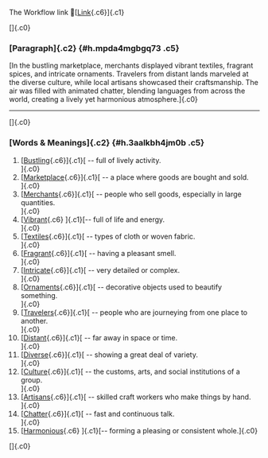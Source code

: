 The Workflow link
👏[[Link](https://www.google.com/url?q=http://www.google.com&sa=D&source=editors&ust=1760160291688619&usg=AOvVaw2gBxSR-QenUbBj37wEd2yg){.c6}]{.c1}

[]{.c0}

### [Paragraph]{.c2} {#h.mpda4mgbgq73 .c5}

[In the bustling marketplace, merchants displayed vibrant textiles,
fragrant spices, and intricate ornaments. Travelers from distant lands
marveled at the diverse culture, while local artisans showcased their
craftsmanship. The air was filled with animated chatter, blending
languages from across the world, creating a lively yet harmonious
atmosphere.]{.c0}

------------------------------------------------------------------------

[]{.c0}

### [Words & Meanings]{.c2} {#h.3aalkbh4jm0b .c5}

1.  [[Bustling](https://www.google.com/url?q=http://www.google.com&sa=D&source=editors&ust=1760160291690204&usg=AOvVaw0QyWyPW0AwDNFE6l6bZkqb){.c6}]{.c1}[ --
    full of lively activity.\
    ]{.c0}
2.  [[Marketplace](https://www.google.com/url?q=http://www.google.com&sa=D&source=editors&ust=1760160291690515&usg=AOvVaw1X1UIxzmYNvWMb0hdquNjn){.c6}]{.c1}[ --
    a place where goods are bought and sold.\
    ]{.c0}
3.  [[Merchants](https://www.google.com/url?q=http://www.google.com&sa=D&source=editors&ust=1760160291690789&usg=AOvVaw2pjp6ANQg6xDEPNAnpXXsn){.c6}]{.c1}[ --
    people who sell goods, especially in large quantities.\
    ]{.c0}
4.  [[Vibrant](https://www.google.com/url?q=http://www.google.com&sa=D&source=editors&ust=1760160291691095&usg=AOvVaw2ASH3I_vKo1G5IaKdamZ_R){.c6}
    ]{.c1}[-- full of life and energy.\
    ]{.c0}
5.  [[Textiles](https://www.google.com/url?q=http://www.google.com&sa=D&source=editors&ust=1760160291691347&usg=AOvVaw32Mc-Mj3CK8jjEE_TZmiM7){.c6}]{.c1}[ --
    types of cloth or woven fabric.\
    ]{.c0}
6.  [[Fragrant](https://www.google.com/url?q=http://www.google.com&sa=D&source=editors&ust=1760160291691672&usg=AOvVaw0QnBhyaX4fK7SdT1MTzo5-){.c6}]{.c1}[ --
    having a pleasant smell.\
    ]{.c0}
7.  [[Intricate](https://www.google.com/url?q=http://www.google.com&sa=D&source=editors&ust=1760160291691938&usg=AOvVaw1_L_ktZ4YwAuVHkpusyC-S){.c6}]{.c1}[ --
    very detailed or complex.\
    ]{.c0}
8.  [[Ornaments](https://www.google.com/url?q=http://www.google.com&sa=D&source=editors&ust=1760160291692206&usg=AOvVaw2haMdm_Nv-d33txTeqv1Ht){.c6}]{.c1}[ --
    decorative objects used to beautify something.\
    ]{.c0}
9.  [[Travelers](https://www.google.com/url?q=http://www.google.com&sa=D&source=editors&ust=1760160291692577&usg=AOvVaw0PoS15pku18KU46orFyaud){.c6}]{.c1}[ --
    people who are journeying from one place to another.\
    ]{.c0}
10. [[Distant](https://www.google.com/url?q=http://www.google.com&sa=D&source=editors&ust=1760160291692903&usg=AOvVaw2WMiluA5xUStMsurNnvYGN){.c6}]{.c1}[ --
    far away in space or time.\
    ]{.c0}
11. [[Diverse](https://www.google.com/url?q=http://www.google.com&sa=D&source=editors&ust=1760160291693200&usg=AOvVaw2WmMVgMselYp6-M8rOj8jM){.c6}]{.c1}[ --
    showing a great deal of variety.\
    ]{.c0}
12. [[Culture](https://www.google.com/url?q=http://www.google.com&sa=D&source=editors&ust=1760160291693550&usg=AOvVaw2d_mcmU3L9PH3X1JFs1kQE){.c6}]{.c1}[ --
    the customs, arts, and social institutions of a group.\
    ]{.c0}
13. [[Artisans](https://www.google.com/url?q=http://www.google.com&sa=D&source=editors&ust=1760160291693939&usg=AOvVaw24r1_Y7DWggM5TlNIKvlJs){.c6}]{.c1}[ --
    skilled craft workers who make things by hand.\
    ]{.c0}
14. [[Chatter](https://www.google.com/url?q=http://www.google.com&sa=D&source=editors&ust=1760160291694392&usg=AOvVaw2qf-Y17iRbvXHl9d7i4MJg){.c6}]{.c1}[ --
    fast and continuous talk.\
    ]{.c0}
15. [[Harmonious](https://www.google.com/url?q=http://www.google.com&sa=D&source=editors&ust=1760160291694644&usg=AOvVaw0RqcFKD-CoUOFk_rydjpVB){.c6}
    ]{.c1}[-- forming a pleasing or consistent whole.]{.c0}

[]{.c0}
